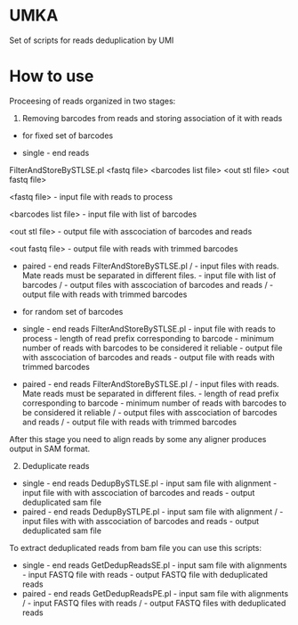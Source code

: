# UMKA
Set of scripts for reads deduplication by UMI

# How to use
Proceesing of reads organized in two stages:

1) Removing barcodes from reads and storing association of it with reads

- for fixed set of barcodes

- single - end reads

FilterAndStoreBySTLSE.pl \<fastq file> \<barcodes list file> \<out stl file> \<out fastq file>

\<fastq file> - input file with reads to process

\<barcodes list file> - input file with list of barcodes

\<out stl file> - output file with asscociation of barcodes and reads

\<out fastq file> - output file with reads with trimmed barcodes
- paired - end reads
FilterAndStoreBySTLSE.pl <fastq file R1> <fastq file R2> <barcodes list file> <out stl file R1> <out stl file R2> <out fastq file R1> <out fastq file R2>
<fastq file R1>/<fastq file R2> - input files with reads. Mate reads must be separated in different files.
<barcodes list file> - input file with list of barcodes
<out stl file R1>/<out stl file R2> - output files with asscociation of barcodes and reads
<out fastq file R1>/<out fastq file R2> - output file with reads with trimmed barcodes

- for random set of barcodes
- single - end reads
FilterAndStoreBySTLSE.pl <fastq file> <length of barcode> <min count of barcode> <out stl file> <out fastq file>
<fastq file> - input file with reads to process
<length of barcode> - length of read prefix corresponding to barcode
<min count of barcode> - minimum number of reads with barcodes to be considered it reliable
<out stl file> - output file with asscociation of barcodes and reads
<out fastq file> - output file with reads with trimmed barcodes
- paired - end reads
FilterAndStoreBySTLSE.pl <fastq file R1> <fastq file R2> <length of barcode> <min count of barcode> <out stl file R1> <out stl file R2> <out fastq file R1> <out fastq file R2>
<fastq file R1>/<fastq file R2> - input files with reads. Mate reads must be separated in different files.
<length of barcode> - length of read prefix corresponding to barcode
<min count of barcode> - minimum number of reads with barcodes to be considered it reliable
<out stl file R1>/<out stl file R2> - output files with asscociation of barcodes and reads
<out fastq file R1>/<out fastq file R2> - output file with reads with trimmed barcodes


After this stage you need to align reads by some any aligner produces output in SAM format.

2) Deduplicate reads 
- single - end reads
DedupBySTLSE.pl <sam file> <stl file> <out sam file>
<sam file> - input sam file with alignment
<stl file> - input file with with asscociation of barcodes and reads
<out sam file> - output deduplicated sam file 
- paired - end reads
DedupBySTLPE.pl <sam file> <stl file R1> <stl file R2> <out sam file>
<sam file> - input sam file with alignment
<stl file R1>/<stl file R2> - input files with with asscociation of barcodes and reads
<out sam file> - output deduplicated sam file 

To extract deduplicated reads from bam file you can use this scripts:
- single - end reads
GetDedupReadsSE.pl <sam file> <stl file> <out sam file>
<sam file> - input sam file with alignments
<fastq file> - input FASTQ file with reads
<out fastq file> - output FASTQ file with deduplicated reads
- paired - end reads
GetDedupReadsPE.pl <sam file> <fastq file R1> <fastq file R2> <out fastq file R1> <out fastq file R2>
<sam file> - input sam file with alignments
<fastq file R1>/<fastq file R2> - input FASTQ files with reads
<out fastq file R1>/<out fastq file R2> - output FASTQ files with deduplicated reads





